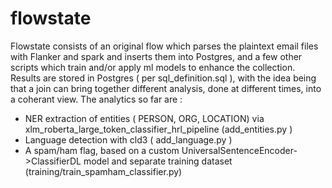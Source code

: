 # flowstate

Flowstate consists of an original flow which parses the plaintext email files with Flanker and spark and inserts them into Postgres, and a few other scripts which train and/or apply ml models to enhance the collection. Results are stored in Postgres ( per sql_definition.sql ), with the idea being that a join can bring together different analysis, done at different times, into a coherant view. The analytics so far are : 

  - NER extraction of entities ( PERSON, ORG, LOCATION) via xlm_roberta_large_token_classifier_hrl_pipeline (add_entities.py ) 
  - Language detection with cld3  ( add_language.py ) 
  - A spam/ham flag, based on a custom UniversalSentenceEncoder->ClassifierDL model and separate training dataset (training/train_spamham_classifier.py) 
